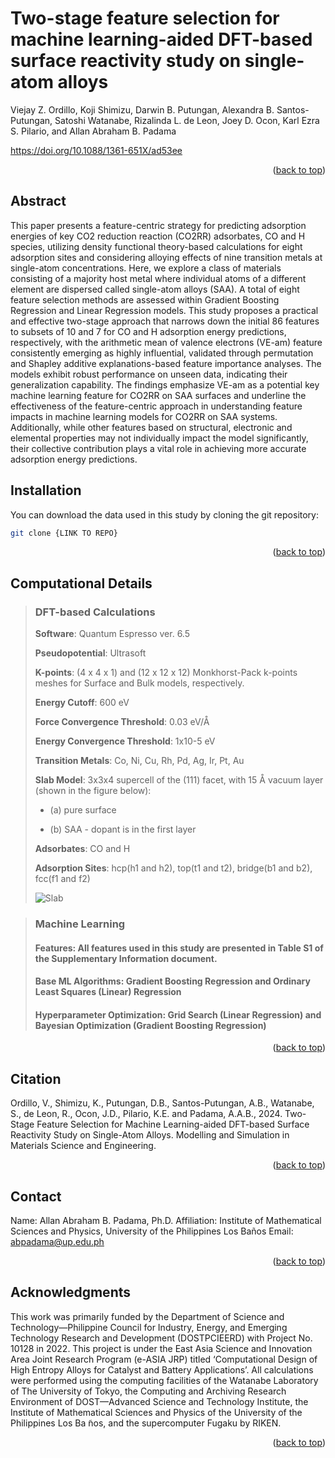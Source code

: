 # Two-stage feature selection for machine learning-aided DFT-based surface reactivity study on single-atom alloys
Viejay Z. Ordillo, Koji Shimizu, Darwin B. Putungan, Alexandra B. Santos-Putungan, Satoshi Watanabe, Rizalinda L. de Leon, Joey D. Ocon, Karl Ezra S. Pilario, and Allan Abraham B. Padama

https://doi.org/10.1088/1361-651X/ad53ee

<p align="right">(<a href="#readme-top">back to top</a>)</p>

## Abstract
This paper presents a feature-centric strategy for predicting adsorption energies of key CO2 reduction reaction (CO2RR) adsorbates, CO and H species, utilizing density functional theory-based calculations for eight adsorption sites and considering alloying effects of nine transition metals at single-atom concentrations. Here, we explore a class of materials consisting of a majority host metal where individual atoms of a different element are dispersed called single-atom alloys (SAA). A total of eight feature selection methods are assessed within Gradient Boosting Regression and Linear Regression models. This study proposes a practical and effective two-stage approach that narrows down the initial 86 features to subsets of 10 and 7 for CO and H adsorption energy predictions, respectively, with the arithmetic mean of valence electrons (VE-am) feature consistently emerging as highly influential, validated through permutation and Shapley additive explanations-based feature importance analyses. The models exhibit robust performance on unseen data, indicating their generalization capability. The findings emphasize VE-am as a potential key machine learning feature for CO2RR on SAA surfaces and underline the effectiveness of the feature-centric approach in understanding feature impacts in machine learning models for CO2RR on SAA systems. Additionally, while other features based on structural, electronic and elemental properties may not individually impact the model significantly, their collective contribution plays a vital role in achieving more accurate adsorption energy predictions.

## Installation

You can download the data used in this study by cloning the git repository:
   ```sh
   git clone {LINK TO REPO}
   ```

[//]: # (To install the required packages, use)

[//]: # (   ```sh)

[//]: # (   pip install -r requirement.txt)

[//]: # (   ```)

<p align="right">(<a href="#readme-top">back to top</a>)</p>

<!-- USAGE EXAMPLES -->
## Computational Details


> ### DFT-based Calculations
> **Software**: Quantum Espresso ver. 6.5
>
> **Pseudopotential**: Ultrasoft
>
> **K-points**: (4 x 4 x 1) and (12 x 12 x 12) Monkhorst-Pack k-points meshes for Surface and Bulk models, respectively.
>
> **Energy Cutoff**: 600 eV
>
> **Force Convergence Threshold**: 0.03 eV/Å
>
> **Energy Convergence Threshold**: 1x10-5 eV
>
>
>
> **Transition Metals**: Co, Ni, Cu, Rh, Pd, Ag, Ir, Pt, Au
>
> **Slab Model**:  3x3x4 supercell of the (111) facet, with 15 Å vacuum layer (shown in the figure below):
>
>   * (a) pure surface
>
>   * (b) SAA - dopant is in the first layer
>
>
> **Adsorbates**: CO and H
>
> **Adsorption Sites**: hcp(h1 and h2), top(t1 and t2), bridge(b1 and b2), fcc(f1 and f2)
>
> ![Slab](./slab.png)

> ### Machine Learning
> #### **Features**: All features used in this study are presented in Table S1 of the Supplementary Information document.
> #### **Base ML Algorithms**: Gradient Boosting Regression and Ordinary Least Squares (Linear) Regression
> #### **Hyperparameter Optimization**: Grid Search (Linear Regression) and Bayesian Optimization (Gradient Boosting Regression)

<p align="right">(<a href="#readme-top">back to top</a>)</p>


<!-- LICENSE -->
## Citation

Ordillo, V., Shimizu, K., Putungan, D.B., Santos-Putungan, A.B., Watanabe, S., de Leon, R., Ocon, J.D., Pilario, K.E. and Padama, A.A.B., 2024. Two-Stage Feature Selection for Machine Learning-aided DFT-based Surface Reactivity Study on Single-Atom Alloys. Modelling and Simulation in Materials Science and Engineering.
<p align="right">(<a href="#readme-top">back to top</a>)</p>



<!-- CONTACT -->
## Contact
Name: Allan Abraham B. Padama, Ph.D.
Affiliation: Institute of Mathematical Sciences and Physics, University of the Philippines Los Baños
Email: abpadama@up.edu.ph

<p align="right">(<a href="#readme-top">back to top</a>)</p>



<!-- ACKNOWLEDGMENTS -->
## Acknowledgments

This work was primarily funded by the Department of Science and Technology—Philippine Council for Industry, Energy, and Emerging Technology Research and Development (DOSTPCIEERD) with Project No. 10128 in 2022. This project is under the East Asia Science and Innovation Area Joint Research Program (e-ASIA JRP) titled ‘Computational Design of High Entropy Alloys for Catalyst and Battery Applications’. All calculations were performed using the computing facilities of the Watanabe Laboratory of The University of Tokyo, the Computing and Archiving Research Environment of DOST—Advanced Science and Technology Institute, the Institute of Mathematical Sciences and Physics of the University of the Philippines Los Ba ̃nos, and the supercomputer Fugaku by RIKEN.
<p align="right">(<a href="#readme-top">back to top</a>)</p>

